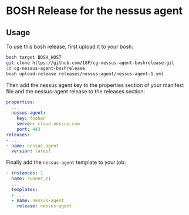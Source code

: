 # BOSH Release for the nessus agent

## Usage

To use this bosh release, first upload it to your bosh:

```sh
bosh target BOSH_HOST
git clone https://github.com/18F/cg-nessus-agent-boshrelease.git
cd cg-nessus-agent-boshrelease
bosh upload-release releases/nessus-agent/nessus-agent-1.yml
```

Then add the nessus agent key to the properties section of your manifest file and the nessus-agent release to the releases section:

```yml
properties:
  ...
  nessus-agent:
    key: foobar
    server: cloud.nessus.com
    port: 443
releases:
- ...
- name: nessus-agent
  version: latest
```

Finally add the `nessus-agent` template to your job:

```yml
- instances: 1
  name: runner_z1
  ...
  templates:
  - ...
  - name: nessus-agent
    release: nessus-agent
```

